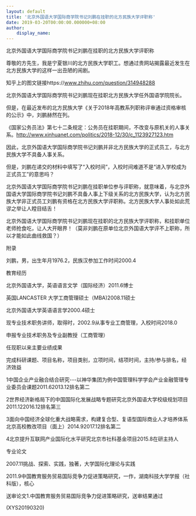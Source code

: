 ```yaml
---
layout: default
title: '北京外国语大学国际商学院书记刘鹏在挂职的北方民族大学评职称'
date: 2019-03-20T00:00:00.000000+08:00
author:
    display_name: 
---
```


北京外国语大学国际商学院书记刘鹏在挂职的北方民族大学评职称

尊敬的方先生，我是宁夏银川的北方民族大学职工。想通过贵网站揭露最近发生在北方民族大学的这样一出丑陋的闹剧。

知乎上的图文链接https://www.zhihu.com/question/314948288

北京外国语大学国际商学院书记刘鹏现在挂职北方民族大学任外国语学院院长。

但是，在最近发布的北方民族大学《关于2018年高教系列职称评审通过资格审核的公示》中，刘鹏赫然在列。

《国家公务员法》第七十二条规定：公务员在挂职期间，不改变与原机关的人事关系。http://www.xinhuanet.com/politics/2018-12/30/c_1123927123.htm

因此，北京外国语大学国际商学院书记刘鹏并非北方民族大学的正式员工，与北方民族大学不具备人事关系。

但是，刘鹏在递交的材料中填写了“入校时间”，入校时间难道不是“进入学校成为正式员工”的意思吗？

北京外国语大学国际商学院书记刘鹏在挂职单位参与评职称，就意味着，与北京外国语大学国际商学院书记刘鹏不具备人事上下级关系的北方民族大学，认为北方民族大学非正式员工刘鹏有资格在北方民族大学评职称。北方民族大学人事处如此荒谬之举让人瞠目结舌！

北京外国语大学国际商学院书记刘鹏现在挂职的北方民族大学评职称，和挂职单位老师抢食吃，让人大开眼界！（莫非刘鹏在原单位北京外国语大学评不上职称，所以才能如此曲线救国？）

附录

刘鹏，男，出生年月1976.2，民族汉参加工作时间2000.4

教育经历

北京外国语大学，英语语言文学（国际经济）2011.6博士

英国LANCASTER 大学工商管理硕士（MBA)2008.11硕士

北京外国语大学英语语言学2000.4硕士

现专业技术职务讲师，取得时，2002.9从事专业工商管理，入校时间2018.0

申报专业技术职务及专业副教授（工商管理）

任现职以来主要业绩成果

完成科研课题、项目名称，项目类别，立项时间，结项时间，主持/参与排名，经济效益

1中国企业产业融合结合研究---以神华集团为例中国管理科学学会产业金融管理专业委员会课题2011.62013.12排名第二

2世界经济新格局下的中国国际化发展战略专题研究北京外国语大学校级规划项目2011.122016.12排名第三

3面向中国经济全球化重大战略需求，构建复合型、复语型国际商业人才培养体系北京高校教改项目（面上）2014.92017.12排名第二

4北京提升互联网产业国际化水平研究北京市社科基金项目2015.8在研主持人

专业论文

2007.11挑战、探索、实践，独著，大学国际化理论与实践

2011.9中国教育服务贸易国际竞争力促进策略研究，一作，湖南科技大学学报（社科版），核心

送审论文1.中国教育服务贸易国际竞争力促进策略研究，送审结果通过

(XYS20190320)

